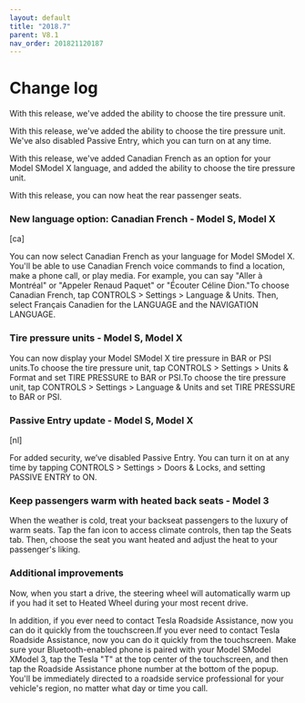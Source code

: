 ```yaml
---
layout: default
title: "2018.7"
parent: V8.1
nav_order: 201821120187
---
```


# Change log

With this release, we've added the ability to choose the tire pressure unit.


With this release, we've added the ability to choose the tire pressure unit. We've also disabled Passive Entry, which you can turn on at any time.


With this release, we've added Canadian French as an option for your Model SModel X language, and added the ability to choose the tire pressure unit.


With this release, you can now heat the rear passenger seats.


### New language option: Canadian French  - Model S, Model X
[ca]

You can now select Canadian French as your language for Model SModel X. You'll be able to use Canadian French voice commands to find a location, make a phone call, or play media. For example, you can say "Aller à Montréal" or "Appeler Renaud Paquet" or "Écouter Céline Dion."To choose Canadian French, tap CONTROLS > Settings > Language & Units. Then, select Français Canadien for the LANGUAGE and the NAVIGATION LANGUAGE.

### Tire pressure units  - Model S, Model X

You can now display your Model SModel X tire pressure in BAR or PSI units.To choose the tire pressure unit, tap CONTROLS > Settings > Units & Format and set TIRE PRESSURE to BAR or PSI.To choose the tire pressure unit, tap CONTROLS > Settings > Language & Units and set TIRE PRESSURE to BAR or PSI.

### Passive Entry update  - Model S, Model X
[nl]

For added security, we’ve disabled Passive Entry. You can turn it on at any time by tapping CONTROLS > Settings > Doors & Locks, and setting PASSIVE ENTRY to ON.

### Keep passengers warm with heated back seats  - Model 3

When the weather is cold, treat your backseat passengers to the luxury of warm seats. Tap the fan icon to access climate controls, then tap the Seats tab. Then, choose the seat you want heated and adjust the heat to your passenger's liking.

### Additional improvements 



Now, when you start a drive, the steering wheel will automatically warm up if you had it set to Heated Wheel during your most recent drive.


In addition, if you ever need to contact Tesla Roadside Assistance, now you can do it quickly from the touchscreen.If you ever need to contact Tesla Roadside Assistance, now you can do it quickly from the touchscreen. Make sure your Bluetooth-enabled phone is paired with your Model SModel XModel 3, tap the Tesla "T" at the top center of the touchscreen, and then tap the Roadside Assistance phone number at the bottom of the popup. You'll be immediately directed to a roadside service professional for your vehicle's region, no matter what day or time you call.
